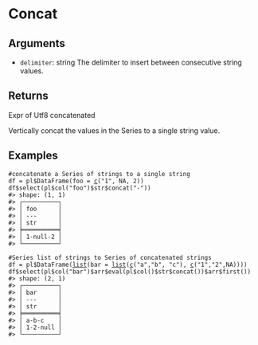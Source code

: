 # Concat

## Arguments

- `delimiter`: string The delimiter to insert between consecutive string values.

## Returns

Expr of Utf8 concatenated

Vertically concat the values in the Series to a single string value.

## Examples

<pre class='r-example'><code><span class='r-in'><span><span class='co'>#concatenate a Series of strings to a single string</span></span></span>
<span class='r-in'><span><span class='va'>df</span> <span class='op'>=</span> <span class='va'>pl</span><span class='op'>$</span><span class='fu'>DataFrame</span><span class='op'>(</span>foo <span class='op'>=</span> <span class='fu'><a href='https://rdrr.io/r/base/c.html'>c</a></span><span class='op'>(</span><span class='st'>"1"</span>, <span class='cn'>NA</span>, <span class='fl'>2</span><span class='op'>)</span><span class='op'>)</span></span></span>
<span class='r-in'><span><span class='va'>df</span><span class='op'>$</span><span class='fu'>select</span><span class='op'>(</span><span class='va'>pl</span><span class='op'>$</span><span class='fu'>col</span><span class='op'>(</span><span class='st'>"foo"</span><span class='op'>)</span><span class='op'>$</span><span class='va'>str</span><span class='op'>$</span><span class='fu'>concat</span><span class='op'>(</span><span class='st'>"-"</span><span class='op'>)</span><span class='op'>)</span></span></span>
<span class='r-out co'><span class='r-pr'>#&gt;</span> shape: (1, 1)</span>
<span class='r-out co'><span class='r-pr'>#&gt;</span> ┌──────────┐</span>
<span class='r-out co'><span class='r-pr'>#&gt;</span> │ foo      │</span>
<span class='r-out co'><span class='r-pr'>#&gt;</span> │ ---      │</span>
<span class='r-out co'><span class='r-pr'>#&gt;</span> │ str      │</span>
<span class='r-out co'><span class='r-pr'>#&gt;</span> ╞══════════╡</span>
<span class='r-out co'><span class='r-pr'>#&gt;</span> │ 1-null-2 │</span>
<span class='r-out co'><span class='r-pr'>#&gt;</span> └──────────┘</span>
<span class='r-in'><span></span></span>
<span class='r-in'><span><span class='co'>#Series list of strings to Series of concatenated strings</span></span></span>
<span class='r-in'><span><span class='va'>df</span> <span class='op'>=</span> <span class='va'>pl</span><span class='op'>$</span><span class='fu'>DataFrame</span><span class='op'>(</span><span class='fu'><a href='https://rdrr.io/r/base/list.html'>list</a></span><span class='op'>(</span>bar <span class='op'>=</span> <span class='fu'><a href='https://rdrr.io/r/base/list.html'>list</a></span><span class='op'>(</span><span class='fu'><a href='https://rdrr.io/r/base/c.html'>c</a></span><span class='op'>(</span><span class='st'>"a"</span>,<span class='st'>"b"</span>, <span class='st'>"c"</span><span class='op'>)</span>, <span class='fu'><a href='https://rdrr.io/r/base/c.html'>c</a></span><span class='op'>(</span><span class='st'>"1"</span>,<span class='st'>"2"</span>,<span class='cn'>NA</span><span class='op'>)</span><span class='op'>)</span><span class='op'>)</span><span class='op'>)</span></span></span>
<span class='r-in'><span><span class='va'>df</span><span class='op'>$</span><span class='fu'>select</span><span class='op'>(</span><span class='va'>pl</span><span class='op'>$</span><span class='fu'>col</span><span class='op'>(</span><span class='st'>"bar"</span><span class='op'>)</span><span class='op'>$</span><span class='va'>arr</span><span class='op'>$</span><span class='fu'>eval</span><span class='op'>(</span><span class='va'>pl</span><span class='op'>$</span><span class='fu'>col</span><span class='op'>(</span><span class='op'>)</span><span class='op'>$</span><span class='va'>str</span><span class='op'>$</span><span class='fu'>concat</span><span class='op'>(</span><span class='op'>)</span><span class='op'>)</span><span class='op'>$</span><span class='va'>arr</span><span class='op'>$</span><span class='fu'>first</span><span class='op'>(</span><span class='op'>)</span><span class='op'>)</span></span></span>
<span class='r-out co'><span class='r-pr'>#&gt;</span> shape: (2, 1)</span>
<span class='r-out co'><span class='r-pr'>#&gt;</span> ┌──────────┐</span>
<span class='r-out co'><span class='r-pr'>#&gt;</span> │ bar      │</span>
<span class='r-out co'><span class='r-pr'>#&gt;</span> │ ---      │</span>
<span class='r-out co'><span class='r-pr'>#&gt;</span> │ str      │</span>
<span class='r-out co'><span class='r-pr'>#&gt;</span> ╞══════════╡</span>
<span class='r-out co'><span class='r-pr'>#&gt;</span> │ a-b-c    │</span>
<span class='r-out co'><span class='r-pr'>#&gt;</span> │ 1-2-null │</span>
<span class='r-out co'><span class='r-pr'>#&gt;</span> └──────────┘</span>
 </code></pre>